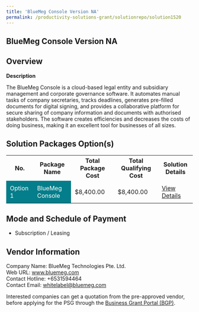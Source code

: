 ```yaml
---
title: 'BlueMeg Console Version NA'
permalink: /productivity-solutions-grant/solutionrepo/solution1520
---
```


## BlueMeg Console Version NA

## Overview

**Description**

The BlueMeg Console is a cloud-based legal entity and subsidiary management and corporate governance software. It automates manual tasks of company secretaries, tracks deadlines, generates pre-filled documents for digital signing, and provides a collaborative platform for secure sharing of company information and documents with authorised stakeholders. The software creates efficiencies and decreases the costs of doing business, making it an excellent tool for businesses of all sizes.

## Solution Packages Option(s)

<table>
<tr>
<th><b>No.</b></th>
<th><b>Package Name</b></th>
<th><b>Total Package Cost</b></th>
<th><b>Total Qualifying Cost</b></th>
<th><b>Solution Details</b></th>
</tr>
<tr>
<td style='padding: 10px; background-color: #037E8A; color: #FFFFFF;'>Option 1</td>
<td style='padding: 10px; background-color: #037E8A; color: #FFFFFF;'>BlueMeg Console</td>
<td style='padding: 10px;'>$8,400.00</td>
<td style='padding: 10px;'>$8,400.00</td>
<td style='padding: 10px;'><a href='/images/psg/BlueMeg_Tech_BlueMeg_Console_Ver_NA_Desensitised_Annex_3_Part1.pdf ' target='_blank'>View Details</a></td>
</tr>
</table>

## Mode and Schedule of Payment

 - Subscription / Leasing

## Vendor Information

 Company Name: BlueMeg Technologies Pte. Ltd.<br>Web URL: www.bluemeg.com <br>Contact Hotline: +6531594464 <br>Contact Email: whitelabel@bluemeg.com <br>

Interested companies can get a quotation from the pre-approved vendor, before applying for the PSG through the <a href='https://www.businessgrants.gov.sg/' target='_blank' rel='noopener'>Business Grant Portal (BGP)</a>.

<script src="/jquery/resize-tables.js"></script>
